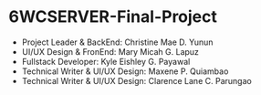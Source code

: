 # 6WCSERVER-Final-Project

- Project Leader & BackEnd: Christine Mae D. Yunun
- UI/UX Design & FronEnd: Mary Micah G. Lapuz
- Fullstack Developer:  Kyle Eishley G. Payawal
- Technical Writer & UI/UX Design: Maxene P. Quiambao
- Technical Writer & UI/UX Design: Clarence Lane C. Parungao
